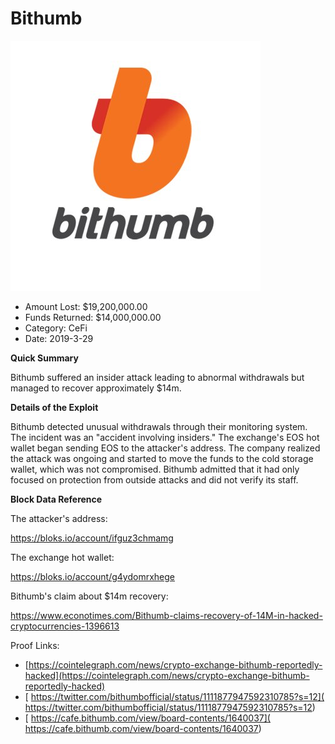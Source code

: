 # Bithumb
![Bithumb](/rektimages/Bithumb-3.png)
- Amount Lost: $19,200,000.00
- Funds Returned: $14,000,000.00
- Category: CeFi
- Date: 2019-3-29

**Quick Summary**

Bithumb suffered an insider attack leading to abnormal withdrawals but managed to recover approximately $14m.

  


 **Details of the Exploit**

Bithumb detected unusual withdrawals through their monitoring system. The incident was an "accident involving insiders." The exchange's EOS hot wallet began sending EOS to the attacker's address. The company realized the attack was ongoing and started to move the funds to the cold storage wallet, which was not compromised. Bithumb admitted that it had only focused on protection from outside attacks and did not verify its staff.

  


 **Block Data Reference**

  


The attacker's address:

https://bloks.io/account/ifguz3chmamg

  


The exchange hot wallet:

https://bloks.io/account/g4ydomrxhege

  


Bithumb's claim about $14m recovery:

https://www.econotimes.com/Bithumb-claims-recovery-of-14M-in-hacked-cryptocurrencies-1396613


Proof Links:
- [https://cointelegraph.com/news/crypto-exchange-bithumb-reportedly-hacked](https://cointelegraph.com/news/crypto-exchange-bithumb-reportedly-hacked)
- [ https://twitter.com/bithumbofficial/status/1111877947592310785?s=12]( https://twitter.com/bithumbofficial/status/1111877947592310785?s=12)
- [ https://cafe.bithumb.com/view/board-contents/1640037]( https://cafe.bithumb.com/view/board-contents/1640037)


